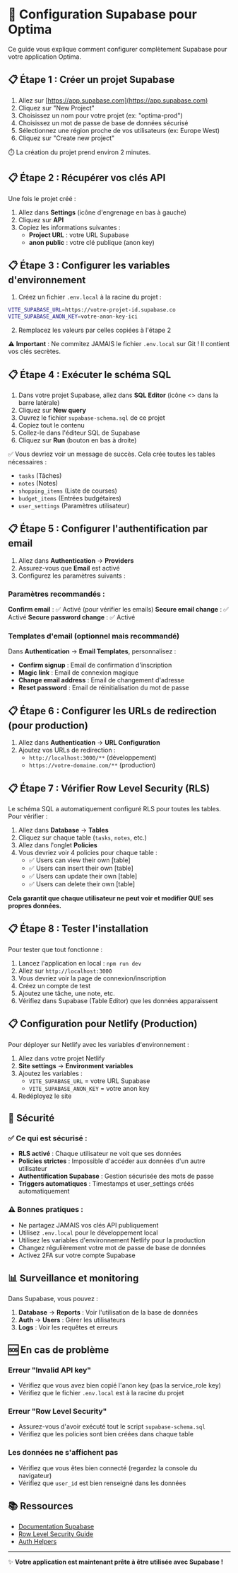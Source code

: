 # 🚀 Configuration Supabase pour Optima

Ce guide vous explique comment configurer complètement Supabase pour votre application Optima.

## 📋 Étape 1 : Créer un projet Supabase

1. Allez sur [https://app.supabase.com](https://app.supabase.com)
2. Cliquez sur "New Project"
3. Choisissez un nom pour votre projet (ex: "optima-prod")
4. Choisissez un mot de passe de base de données sécurisé
5. Sélectionnez une région proche de vos utilisateurs (ex: Europe West)
6. Cliquez sur "Create new project"

⏱️ La création du projet prend environ 2 minutes.

## 📋 Étape 2 : Récupérer vos clés API

Une fois le projet créé :

1. Allez dans **Settings** (icône d'engrenage en bas à gauche)
2. Cliquez sur **API**
3. Copiez les informations suivantes :
   - **Project URL** : votre URL Supabase
   - **anon public** : votre clé publique (anon key)

## 📋 Étape 3 : Configurer les variables d'environnement

1. Créez un fichier `.env.local` à la racine du projet :

```bash
VITE_SUPABASE_URL=https://votre-projet-id.supabase.co
VITE_SUPABASE_ANON_KEY=votre-anon-key-ici
```

2. Remplacez les valeurs par celles copiées à l'étape 2

⚠️ **Important** : Ne commitez JAMAIS le fichier `.env.local` sur Git ! Il contient vos clés secrètes.

## 📋 Étape 4 : Exécuter le schéma SQL

1. Dans votre projet Supabase, allez dans **SQL Editor** (icône <> dans la barre latérale)
2. Cliquez sur **New query**
3. Ouvrez le fichier `supabase-schema.sql` de ce projet
4. Copiez tout le contenu
5. Collez-le dans l'éditeur SQL de Supabase
6. Cliquez sur **Run** (bouton en bas à droite)

✅ Vous devriez voir un message de succès. Cela crée toutes les tables nécessaires :
- `tasks` (Tâches)
- `notes` (Notes)
- `shopping_items` (Liste de courses)
- `budget_items` (Entrées budgétaires)
- `user_settings` (Paramètres utilisateur)

## 📋 Étape 5 : Configurer l'authentification par email

1. Allez dans **Authentication** → **Providers**
2. Assurez-vous que **Email** est activé
3. Configurez les paramètres suivants :

### Paramètres recommandés :

**Confirm email** : ✅ Activé (pour vérifier les emails)
**Secure email change** : ✅ Activé
**Secure password change** : ✅ Activé

### Templates d'email (optionnel mais recommandé)

Dans **Authentication** → **Email Templates**, personnalisez :
- **Confirm signup** : Email de confirmation d'inscription
- **Magic link** : Email de connexion magique
- **Change email address** : Email de changement d'adresse
- **Reset password** : Email de réinitialisation du mot de passe

## 📋 Étape 6 : Configurer les URLs de redirection (pour production)

1. Allez dans **Authentication** → **URL Configuration**
2. Ajoutez vos URLs de redirection :
   - `http://localhost:3000/**` (développement)
   - `https://votre-domaine.com/**` (production)

## 📋 Étape 7 : Vérifier Row Level Security (RLS)

Le schéma SQL a automatiquement configuré RLS pour toutes les tables. Pour vérifier :

1. Allez dans **Database** → **Tables**
2. Cliquez sur chaque table (`tasks`, `notes`, etc.)
3. Allez dans l'onglet **Policies**
4. Vous devriez voir 4 policies pour chaque table :
   - ✅ Users can view their own [table]
   - ✅ Users can insert their own [table]
   - ✅ Users can update their own [table]
   - ✅ Users can delete their own [table]

**Cela garantit que chaque utilisateur ne peut voir et modifier QUE ses propres données.**

## 📋 Étape 8 : Tester l'installation

Pour tester que tout fonctionne :

1. Lancez l'application en local : `npm run dev`
2. Allez sur `http://localhost:3000`
3. Vous devriez voir la page de connexion/inscription
4. Créez un compte de test
5. Ajoutez une tâche, une note, etc.
6. Vérifiez dans Supabase (Table Editor) que les données apparaissent

## 📋 Configuration pour Netlify (Production)

Pour déployer sur Netlify avec les variables d'environnement :

1. Allez dans votre projet Netlify
2. **Site settings** → **Environment variables**
3. Ajoutez les variables :
   - `VITE_SUPABASE_URL` = votre URL Supabase
   - `VITE_SUPABASE_ANON_KEY` = votre anon key
4. Redéployez le site

## 🔐 Sécurité

### ✅ Ce qui est sécurisé :

- **RLS activé** : Chaque utilisateur ne voit que ses données
- **Policies strictes** : Impossible d'accéder aux données d'un autre utilisateur
- **Authentification Supabase** : Gestion sécurisée des mots de passe
- **Triggers automatiques** : Timestamps et user_settings créés automatiquement

### ⚠️ Bonnes pratiques :

- Ne partagez JAMAIS vos clés API publiquement
- Utilisez `.env.local` pour le développement local
- Utilisez les variables d'environnement Netlify pour la production
- Changez régulièrement votre mot de passe de base de données
- Activez 2FA sur votre compte Supabase

## 📊 Surveillance et monitoring

Dans Supabase, vous pouvez :

1. **Database** → **Reports** : Voir l'utilisation de la base de données
2. **Auth** → **Users** : Gérer les utilisateurs
3. **Logs** : Voir les requêtes et erreurs

## 🆘 En cas de problème

### Erreur "Invalid API key"
- Vérifiez que vous avez bien copié l'anon key (pas la service_role key)
- Vérifiez que le fichier `.env.local` est à la racine du projet

### Erreur "Row Level Security"
- Assurez-vous d'avoir exécuté tout le script `supabase-schema.sql`
- Vérifiez que les policies sont bien créées dans chaque table

### Les données ne s'affichent pas
- Vérifiez que vous êtes bien connecté (regardez la console du navigateur)
- Vérifiez que `user_id` est bien renseigné dans les données

## 📚 Ressources

- [Documentation Supabase](https://supabase.com/docs)
- [Row Level Security Guide](https://supabase.com/docs/guides/auth/row-level-security)
- [Auth Helpers](https://supabase.com/docs/guides/auth/auth-helpers)

---

✨ **Votre application est maintenant prête à être utilisée avec Supabase !**
